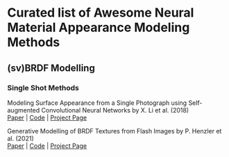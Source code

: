 # Curated list of Awesome Neural Material Appearance Modeling Methods

## (sv)BRDF Modelling

### Single Shot Methods

Modeling Surface Appearance from a Single Photograph using Self-augmented Convolutional Neural Networks by X. Li et al. (2018)<br />
[Paper](https://arxiv.org/pdf/1809.00886.pdf) | [Code](https://github.com/msraig/self-augmented-net) | [Project Page](http://msraig.info/~sanet/sanet.htm)

Generative Modelling of BRDF Textures from Flash Images by P. Henzler et al. (2021)<br />
[Paper](https://arxiv.org/pdf/2102.11861.pdf) | [Code](https://github.com/henzler/neuralmaterial/) | [Project Page](https://henzler.github.io/publication/neuralmaterial/)
